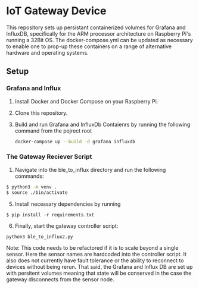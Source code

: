 # IoT Gateway Device

This repository sets up persistant containerized volumes for Grafana and InfluxDB, specifically for the ARM processor architecture on Raspberry Pi's running a 32Bit OS. The docker-compose.yml can be updated as necessary to enable one to prop-up these containers on a range of alternative hardware and operating systems.




## Setup
### Grafana and Influx

1. Install Docker and Docker Compose on your Raspberry Pi.
2. Clone this repository.
3. Build and run Grafana and InfluxDb Contaienrs by running the following command from the pojrect root

   ```bash
   docker-compose up --build -d grafana influxdb
   ```
   
### The Gateway Reciever Script

1. Navigate into the ble_to_influx directory and run the following commands:

```bash
$ python3 -m venv .
$ source ./bin/activate   
```

5. Install necessary dependencies by running 
```
$ pip install -r requirements.txt
```

6. Finally, start the gateway controller script:
```
python3 ble_to_influx2.py
```

Note: 
This code needs to be refactored if it is to scale beyond a single sensor. Here the sensor names are hardcoded into the controller script. 
It also does not currently have fault tolerance or the ability to reconnect to devices without being rerun. That said, the Grafana and Influx DB are set up with persitent volumes meaning that state will be conserved in the case the gateway disconnects from the sensor node. 



